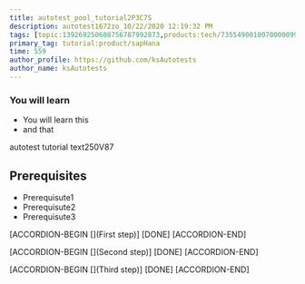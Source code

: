 ```yaml
---
title: autotest_pool_tutorial2P3C7S
description: autotest1672zo_10/22/2020 12:19:32 PM
tags: [topic:139269250608756787992873,products:tech/73554900100700000996,tutorial:experience/advanced]
primary_tag: tutorial:product/sapHana
time: 559
author_profile: https://github.com/ksAutotests
author_name: ksAutotests
---
```

### You will learn
- You will learn this
- and that

autotest tutorial text250V87

## Prerequisites
- Prerequisute1
- Prerequisute2
- Prerequisute3

[ACCORDION-BEGIN [](First step)]
[DONE]
[ACCORDION-END]

[ACCORDION-BEGIN [](Second step)]
[DONE]
[ACCORDION-END]

[ACCORDION-BEGIN [](Third step)]
[DONE]
[ACCORDION-END]

